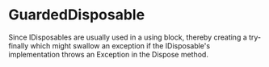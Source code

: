 # GuardedDisposable
Since IDisposables are usually used in a using block, thereby creating a try-finally which might swallow an exception if the IDisposable's implementation throws an Exception in the Dispose method.
